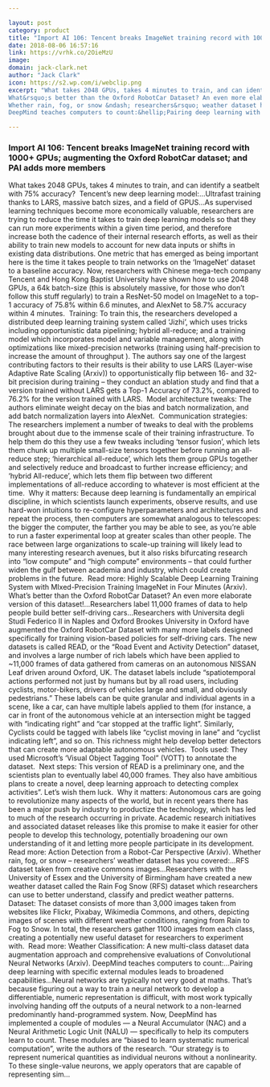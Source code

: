 ```yaml
---

layout: post
category: product
title: "Import AI 106: Tencent breaks ImageNet training record with 1000+ GPUs; augmenting the Oxford RobotCar dataset; and PAI adds more members"
date: 2018-08-06 16:57:16
link: https://vrhk.co/2OieMzU
image: 
domain: jack-clark.net
author: "Jack Clark"
icon: https://s2.wp.com/i/webclip.png
excerpt: "What takes 2048 GPUs, takes 4 minutes to train, and can identify a seatbelt with 75% accuracy? &nbsp;Tencent&rsquo;s new deep learning model:&hellip;Ultrafast training thanks to LARS, massive batch sizes, and a field of GPUS&hellip;As supervised learning techniques become more economically valuable, researchers are trying to reduce the time it takes to train deep learning models so that they can run more experiments within a given time period, and therefore increase both the cadence of their internal research efforts, as well as their ability to train new models to account for new data inputs or shifts in existing data distributions. One metric that has emerged as being important here is the time it takes people to train networks on the &lsquo;ImageNet&rsquo; dataset to a baseline accuracy. Now, researchers with Chinese mega-tech company Tencent and Hong Kong Baptist University have shown how to use 2048 GPUs, a 64k batch-size (this is absolutely massive, for those who don&rsquo;t follow this stuff regularly) to train a ResNet-50 model on ImageNet to a top-1 accuracy of 75.8% within 6.6 minutes, and AlexNet to 58.7% accuracy within 4 minutes.&nbsp;&nbsp;Training: To train this, the researchers developed a distributed deep learning training system called &lsquo;Jizhi&rsquo;, which uses tricks including opportunistic data pipelining; hybrid all-reduce; and a training model which incorporates model and variable management, along with optimizations like mixed-precision networks (training using half-precision to increase the amount of throughput ). The authors say one of the largest contributing factors to their results is their ability to use LARS (Layer-wise Adaptive Rate Scaling (Arxiv)) to opportunistically flip between 16- and 32-bit precision during training &ndash; they conduct an ablation study and find that a version trained without LARS gets a Top-1 Accuracy of 73.2%, compared to 76.2% for the version trained with LARS.&nbsp;&nbsp;Model architecture tweaks: The authors eliminate weight decay on the bias and batch normalization, and add batch normalization layers into AlexNet.&nbsp; Communication strategies: The researchers implement a number of tweaks to deal with the problems brought about due to the immense scale of their training infrastructure. To help them do this they use a few tweaks including &lsquo;tensor fusion&rsquo;, which lets them chunk up multiple small-size tensors together before running an all-reduce step; &lsquo;hierarchical all-reduce&rsquo;, which lets them group GPUs together and selectively reduce and broadcast to further increase efficiency; and &lsquo;hybrid All-reduce&rsquo;, which lets them flip between two different implementations of all-reduce according to whatever is most efficient at the time.&nbsp;&nbsp;Why it matters: Because deep learning is fundamentally an empirical discipline, in which scientists launch experiments, observe results, and use hard-won intuitions to re-configure hyperparameters and architectures and repeat the process, then computers are somewhat analogous to telescopes: the bigger the computer, the farther you may be able to see, as you&rsquo;re able to run a faster experimental loop at greater scales than other people. The race between large organizations to scale-up training will likely lead to many interesting research avenues, but it also risks bifurcating research into &ldquo;low compute&rdquo; and &ldquo;high compute&rdquo; environments &ndash; that could further widen the gulf between academia and industry, which could create problems in the future.&nbsp; Read more: Highly Scalable Deep Learning Training System with MIxed-Precision Training ImageNet in Four Minutes (Arxiv).
What&rsquo;s better than the Oxford RobotCar Dataset? An even more elaborate version of this dataset!&hellip;Researchers label 11,000 frames of data to help people build better self-driving cars&hellip;Researchers with Universita degli Studi Federico II in Naples and Oxford Brookes University in Oxford have augmented the Oxford RobotCar Dataset with many more labels designed specifically for training vision-based policies for self-driving cars. The new datasets is called READ, or the &ldquo;Road Event and Activity Detection&rdquo; dataset, and involves a large number of rich labels which have been applied to ~11,000 frames of data gathered from cameras on an autonomous NISSAN Leaf driven around Oxford, UK. The dataset labels include &ldquo;spatiotemporal actions performed not just by humans but by all road users, including cyclists, motor-bikers, drivers of vehicles large and small, and obviously pedestrians.&rdquo; These labels can be quite granular and individual agents in a scene, like a car, can have multiple labels applied to them (for instance, a car in front of the autonomous vehicle at an intersection might be tagged with &ldquo;indicating right&rdquo; and &ldquo;car stopped at the traffic light&rdquo;. Similarly, Cyclists could be tagged with labels like &ldquo;cyclist moving in lane&rdquo; and &ldquo;cyclist indicating left&rdquo;, and so on. This richness might help develop better detectors that can create more adaptable autonomous vehicles.&nbsp; Tools used: They used Microsoft&rsquo;s &lsquo;Visual Object Tagging Tool&rdquo; (VOTT) to annotate the dataset.&nbsp;&nbsp;Next steps: This version of READ is a preliminary one, and the scientists plan to eventually label 40,000 frames. They also have ambitious plans to create a novel, deep learning approach to detecting complex activities&rdquo;. Let&rsquo;s wish them luck.&nbsp; Why it matters: Autonomous cars are going to revolutionize many aspects of the world, but in recent years there has been a major push by industry to productize the technology, which has led to much of the research occurring in private. Academic research initiatives and associated dataset releases like this promise to make it easier for other people to develop this technology, potentially broadening our own understanding of it and letting more people participate in its development.&nbsp; Read more: Action Detection from a Robot-Car Perspective (Arxiv).
Whether rain, fog, or snow &ndash; researchers&rsquo; weather dataset has you covered:&hellip;RFS dataset taken from creative commons images&hellip;Researchers with the University of Essex and the University of Birmingham have created a new weather dataset called the Rain Fog Snow (RFS) dataset which researchers can use to better understand, classify and predict weather patterns.&nbsp; Dataset: The dataset consists of more than 3,000 images taken from websites like Flickr, Pixabay, Wikimedia Commons, and others, depicting images of scenes with different weather conditions, ranging from Rain to Fog to Snow. In total, the researchers gather 1100 images from each class, creating a potentially new useful dataset for researchers to experiment with.&nbsp; Read more: Weather Classification: A new multi-class dataset data augmentation approach and comprehensive evaluations of Convolutional Neural Networks (Arxiv).
DeepMind teaches computers to count:&hellip;Pairing deep learning with specific external modules leads to broadened capabilities&hellip;Neural networks are typically not very good at maths. That&rsquo;s because figuring out a way to train a neural network to develop a differentiable, numeric representation is difficult, with most work typically involving handing off the outputs of a neural network to a non-learned predominantly hand-programmed system. Now, DeepMind has implemented a couple of modules &mdash; a Neural Accumulator (NAC) and a Neural Arithmetic Logic Unit (NALU) &mdash; specifically to help its computers learn to count. These modules are &ldquo;biased to learn systematic numerical computation&rdquo;, write the authors of the research. &ldquo;Our strategy is to represent numerical quantities as individual neurons without a nonlinearity. To these single-value neurons, we apply operators that are capable of representing sim…"

---
```


### Import AI 106: Tencent breaks ImageNet training record with 1000+ GPUs; augmenting the Oxford RobotCar dataset; and PAI adds more members

What takes 2048 GPUs, takes 4 minutes to train, and can identify a seatbelt with 75% accuracy? &nbsp;Tencent&rsquo;s new deep learning model:&hellip;Ultrafast training thanks to LARS, massive batch sizes, and a field of GPUS&hellip;As supervised learning techniques become more economically valuable, researchers are trying to reduce the time it takes to train deep learning models so that they can run more experiments within a given time period, and therefore increase both the cadence of their internal research efforts, as well as their ability to train new models to account for new data inputs or shifts in existing data distributions. One metric that has emerged as being important here is the time it takes people to train networks on the &lsquo;ImageNet&rsquo; dataset to a baseline accuracy. Now, researchers with Chinese mega-tech company Tencent and Hong Kong Baptist University have shown how to use 2048 GPUs, a 64k batch-size (this is absolutely massive, for those who don&rsquo;t follow this stuff regularly) to train a ResNet-50 model on ImageNet to a top-1 accuracy of 75.8% within 6.6 minutes, and AlexNet to 58.7% accuracy within 4 minutes.&nbsp;&nbsp;Training: To train this, the researchers developed a distributed deep learning training system called &lsquo;Jizhi&rsquo;, which uses tricks including opportunistic data pipelining; hybrid all-reduce; and a training model which incorporates model and variable management, along with optimizations like mixed-precision networks (training using half-precision to increase the amount of throughput ). The authors say one of the largest contributing factors to their results is their ability to use LARS (Layer-wise Adaptive Rate Scaling (Arxiv)) to opportunistically flip between 16- and 32-bit precision during training &ndash; they conduct an ablation study and find that a version trained without LARS gets a Top-1 Accuracy of 73.2%, compared to 76.2% for the version trained with LARS.&nbsp;&nbsp;Model architecture tweaks: The authors eliminate weight decay on the bias and batch normalization, and add batch normalization layers into AlexNet.&nbsp; Communication strategies: The researchers implement a number of tweaks to deal with the problems brought about due to the immense scale of their training infrastructure. To help them do this they use a few tweaks including &lsquo;tensor fusion&rsquo;, which lets them chunk up multiple small-size tensors together before running an all-reduce step; &lsquo;hierarchical all-reduce&rsquo;, which lets them group GPUs together and selectively reduce and broadcast to further increase efficiency; and &lsquo;hybrid All-reduce&rsquo;, which lets them flip between two different implementations of all-reduce according to whatever is most efficient at the time.&nbsp;&nbsp;Why it matters: Because deep learning is fundamentally an empirical discipline, in which scientists launch experiments, observe results, and use hard-won intuitions to re-configure hyperparameters and architectures and repeat the process, then computers are somewhat analogous to telescopes: the bigger the computer, the farther you may be able to see, as you&rsquo;re able to run a faster experimental loop at greater scales than other people. The race between large organizations to scale-up training will likely lead to many interesting research avenues, but it also risks bifurcating research into &ldquo;low compute&rdquo; and &ldquo;high compute&rdquo; environments &ndash; that could further widen the gulf between academia and industry, which could create problems in the future.&nbsp; Read more: Highly Scalable Deep Learning Training System with MIxed-Precision Training ImageNet in Four Minutes (Arxiv).
What&rsquo;s better than the Oxford RobotCar Dataset? An even more elaborate version of this dataset!&hellip;Researchers label 11,000 frames of data to help people build better self-driving cars&hellip;Researchers with Universita degli Studi Federico II in Naples and Oxford Brookes University in Oxford have augmented the Oxford RobotCar Dataset with many more labels designed specifically for training vision-based policies for self-driving cars. The new datasets is called READ, or the &ldquo;Road Event and Activity Detection&rdquo; dataset, and involves a large number of rich labels which have been applied to ~11,000 frames of data gathered from cameras on an autonomous NISSAN Leaf driven around Oxford, UK. The dataset labels include &ldquo;spatiotemporal actions performed not just by humans but by all road users, including cyclists, motor-bikers, drivers of vehicles large and small, and obviously pedestrians.&rdquo; These labels can be quite granular and individual agents in a scene, like a car, can have multiple labels applied to them (for instance, a car in front of the autonomous vehicle at an intersection might be tagged with &ldquo;indicating right&rdquo; and &ldquo;car stopped at the traffic light&rdquo;. Similarly, Cyclists could be tagged with labels like &ldquo;cyclist moving in lane&rdquo; and &ldquo;cyclist indicating left&rdquo;, and so on. This richness might help develop better detectors that can create more adaptable autonomous vehicles.&nbsp; Tools used: They used Microsoft&rsquo;s &lsquo;Visual Object Tagging Tool&rdquo; (VOTT) to annotate the dataset.&nbsp;&nbsp;Next steps: This version of READ is a preliminary one, and the scientists plan to eventually label 40,000 frames. They also have ambitious plans to create a novel, deep learning approach to detecting complex activities&rdquo;. Let&rsquo;s wish them luck.&nbsp; Why it matters: Autonomous cars are going to revolutionize many aspects of the world, but in recent years there has been a major push by industry to productize the technology, which has led to much of the research occurring in private. Academic research initiatives and associated dataset releases like this promise to make it easier for other people to develop this technology, potentially broadening our own understanding of it and letting more people participate in its development.&nbsp; Read more: Action Detection from a Robot-Car Perspective (Arxiv).
Whether rain, fog, or snow &ndash; researchers&rsquo; weather dataset has you covered:&hellip;RFS dataset taken from creative commons images&hellip;Researchers with the University of Essex and the University of Birmingham have created a new weather dataset called the Rain Fog Snow (RFS) dataset which researchers can use to better understand, classify and predict weather patterns.&nbsp; Dataset: The dataset consists of more than 3,000 images taken from websites like Flickr, Pixabay, Wikimedia Commons, and others, depicting images of scenes with different weather conditions, ranging from Rain to Fog to Snow. In total, the researchers gather 1100 images from each class, creating a potentially new useful dataset for researchers to experiment with.&nbsp; Read more: Weather Classification: A new multi-class dataset data augmentation approach and comprehensive evaluations of Convolutional Neural Networks (Arxiv).
DeepMind teaches computers to count:&hellip;Pairing deep learning with specific external modules leads to broadened capabilities&hellip;Neural networks are typically not very good at maths. That&rsquo;s because figuring out a way to train a neural network to develop a differentiable, numeric representation is difficult, with most work typically involving handing off the outputs of a neural network to a non-learned predominantly hand-programmed system. Now, DeepMind has implemented a couple of modules &mdash; a Neural Accumulator (NAC) and a Neural Arithmetic Logic Unit (NALU) &mdash; specifically to help its computers learn to count. These modules are &ldquo;biased to learn systematic numerical computation&rdquo;, write the authors of the research. &ldquo;Our strategy is to represent numerical quantities as individual neurons without a nonlinearity. To these single-value neurons, we apply operators that are capable of representing sim…